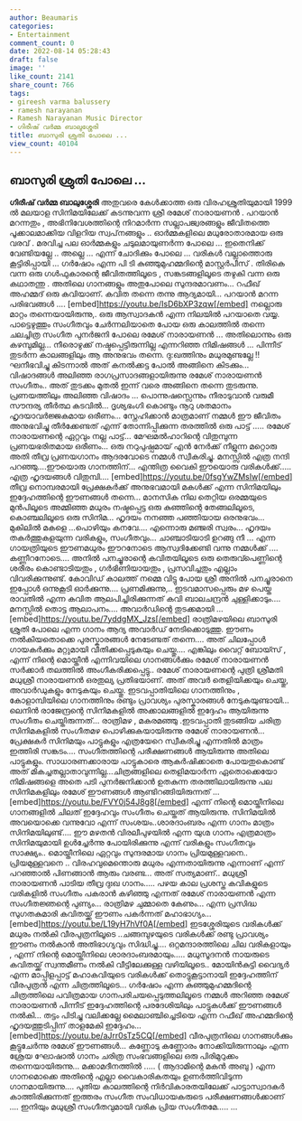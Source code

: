 ```yaml
---
author: Beaumaris
categories:
- Entertainment
comment_count: 0
date: 2022-08-14 05:28:43
draft: false
image: ''
like_count: 2141
share_count: 766
tags:
- gireesh varma balussery
- ramesh narayanan
- Ramesh Narayanan Music Director
- ഗിരീഷ് വർമ്മ ബാലുശ്ശേരി
title: ബാസുരി ശ്രുതി പോലെ ...
view_count: 40104
---
```


## **ബാസുരി ശ്രുതി പോലെ ...**

**ഗിരീഷ് വർമ്മ ബാലുശ്ശേരി** അതുവരെ കേൾക്കാത്ത ഒരു വിരഹശ്രുതിയുമായി 1999 ൽ മലയാള സിനിമയിലേക്ക് കടന്നുവന്ന ശ്രീ രമേശ് നാരായണൻ . പറയാൻ മറന്നതും , അഭിനിവേശത്തിന്റെ നിറമാർന്ന സല്ലാപജ്വരങ്ങളും ജീവിതത്തെ പൂക്കാലമാക്കിയ വിളറിയ സ്വപ്‌നങ്ങളും .. ഓർമ്മകളിലെ മധുരോതാരമായ ഒരു വരവ് . മരവിച്ച പല ഓർമ്മകളും ചടുലമായുണർന്ന പോലെ ... ഇതെനിക്ക് വേണ്ടിയല്ലേ .. അല്ലെ ... എന്ന് ചോദിക്കും പോലെ ... വരികൾ വല്ലാത്തൊരു കൂട്ടിരിപ്പായി ... ഗർഷോം എന്ന പി ടി കുഞ്ഞുമുഹമ്മദിന്റെ മാസ്റ്റർപീസ് . തിരികെ വന്ന ഒരു ഗൾഫുകാരന്റെ ജീവിതത്തിലൂടെ , സങ്കടങ്ങളിലൂടെ തഴുകി വന്ന ഒരു കഥാതന്തു . അതിലെ ഗാനങ്ങളും അതുപോലെ സുന്ദരമാവണം... റഫീഖ് അഹമ്മദ് ഒരു കവിയാണ്. കവിത തന്നെ തന്നു ആദ്യമായി... പറയാൻ മറന്ന പരിഭവങ്ങൾ .... [embed]https://youtu.be/IsD6bXP3zqw[/embed] നല്ലൊരു മാറ്റം തന്നെയായിരുന്നു,. ഒരു ആസ്വാദകൻ എന്ന നിലയിൽ പറയാതെ വയ്യ. പാട്ടെഴുത്തും സംഗീതവും ചേർന്നലിയാതെ പോയ ഒരു കാലത്തിൽ തന്നെ ചലച്ചിത്ര സംഗീത പുനർജനി പോലെ രമേശ് നാരായണൻ ... അതിലൊന്നും ഒരു കഴമ്പുമില്ല... നീരൊഴുക്ക് നഷ്ടപ്പെട്ടിരുന്നില്ല എന്നറിഞ്ഞ നിമിഷങ്ങൾ ... പിന്നീട് തുടർന്ന കാലങ്ങളിലും ആ അനുഭവം തന്നെ. ദു:ഖത്തിനും മധുരമുണ്ടല്ലേ !! ഘനീഭവിച്ചു കിടന്നാൽ അത് കനൽക്കട്ട പോൽ അങ്ങിനെ കിടക്കും... വിഷാദങ്ങൾ അലിഞ്ഞ രാഗപ്രസാദങ്ങളായിരുന്നു രമേശ് നാരായണൻ സംഗീതം.. അത് തുടക്കം മുതൽ ഇന്ന് വരെ അങ്ങിനെ തന്നെ തുടരുന്നു. പ്രണയത്തിലും അലിഞ്ഞ വിഷാദം ... പൊന്നുഷസ്സെന്നും നീരാടുവാൻ വരുമീ സൗന്ദര്യ തീർത്ഥ കടവിൽ... ദൃശ്യഭംഗി കൊണ്ടും നൂറു ശതമാനം ഹൃദയാവർജ്ജകമായ ഒരീണം... സ്നേഹിക്കാൻ മാത്രമാണ് നമ്മൾ ഈ ജീവിതം അനുഭവിച്ചു തീർക്കേണ്ടത് എന്ന് തോന്നിപ്പിക്കുന്ന തരത്തിൽ ഒരു പാട്ട് ..... രമേശ് നാരായണന്റെ ഏറ്റവും നല്ല പാട്ട്... മേഘമൽഹാറിന്റെ വിതുമ്പുന്ന പ്രണയഭരിതമായ ഒരീണം... ഒരു നറുപുഷ്പമായ് എൻ നേർക്ക് നീളുന്ന മറ്റൊരു അതി തീവ്ര പ്രണയഗാനം ആദരവോടെ നമ്മൾ സ്വീകരിച്ചു. മനസ്സിൽ എത്ര നന്ദി പറഞ്ഞു....ഈയൊരു ഗാനത്തിന്... എന്തിത്ര വൈകി ഈയൊരു വരികൾക്ക്..... എത്ര ഹൃദയങ്ങൾ വിതുമ്പി.... [embed]https://youtu.be/0fsgYwZMsIw[/embed] തീവ്ര നൊമ്പരമായി പ്രേക്ഷകർക്ക് അനുഭവമായി മകൾക്ക് എന്ന സിനിമയിലും ഇദ്ദേഹത്തിന്റെ ഈണങ്ങൾ തന്നെ... മാനസിക നില തെറ്റിയ ഒരമ്മയുടെ മുൻപിലൂടെ അമ്മിഞ്ഞ മധുരം നഷ്ടപ്പെട്ട ഒരു കുഞ്ഞിന്റെ തേങ്ങലിലൂടെ, കൊഞ്ചലിലൂടെ ഒരു സിനിമ... ഹൃദയം നനഞ്ഞ പഞ്ഞിയായ ഒരനുഭവം... മുകിലിൽ മകളെ ...പൊഴിയും കനവേ.... എന്നൊരു മഞ്ജരി സ്വരം... ഹൃദയം തകർത്തുകളയുന്ന വരികളും, സംഗീതവും... ചാഞ്ചാടിയാടി ഉറങ്ങു നീ ... എന്ന ഗായത്രിയുടെ ഈണമധുരം ഈറനോടെ ആസ്വദിക്കേണ്ടി വന്നു നമ്മൾക്ക് .... കണ്ണീറനോടെ.... അനിൽ പനച്ചൂരാന്റെ കവിതയിലൂടെ ഒരു തെരുവ്പെണ്ണിന്റെ ശരീരം കൊണ്ടാടിയതും , ഗർഭിണിയായതും , പ്രസവിച്ചതും എല്ലാം വിവരിക്കുന്നുണ്ട്. കോവിഡ് കാലത്ത് നമ്മെ വിട്ടു പോയ ശ്രീ അനിൽ പനച്ചൂരാനെ ഇപ്പോൾ ഒന്നുകൂടി ഓർക്കുന്നു.... പ്രണമിക്കുന്നു,.. ഇടവമാസപ്പെരും മഴ പെയ്ത രാവതിൽ എന്ന കവിത ആലപിച്ചിരിക്കുന്നത് കവി ബാലചന്ദ്രൻ ചുള്ളിക്കാടും.... മനസ്സിൽ തൊട്ട ആലാപനം.... അവാർഡിന്റെ തുടക്കമായി ... [embed]https://youtu.be/7yddgMX_Jzs[/embed] രാത്രിമഴയിലെ ബാസുരി ശ്രുതി പോലെ എന്ന ഗാനം ആദ്യ അവാർഡ് നേടിക്കൊടുത്തു. ഈണം നൽകിയതൊക്കെ പുരസ്കാരങ്ങൾ നേടേണ്ടത് തന്നെ.... അത് ചിലപ്പോൾ ഗായകർക്കും മറ്റുമായി വീതിക്കപ്പെടുകയും ചെയ്തു.... എങ്കിലും വൈറ്റ് ബോയ്സ് , എന്ന് നിന്റെ മൊയ്തീൻ എന്നിവയിലെ ഗാനങ്ങൾക്കും രമേശ് നാരായണൻ സർക്കാർ തലത്തിൽ അംഗീകരിക്കപ്പെട്ടു.. രമേശ് നാരായണന്റെ പുത്രി ശ്രീമതി മധുശ്രീ നാരായണൻ ഒരതുല്യ പ്രതിഭയാണ്. അത് അവർ തെളിയിക്കയും ചെയ്തു, അവാർഡുകളും നേടുകയും ചെയ്തു. ഇടവപ്പാതിയിലെ ഗാനത്തിനും , കോളാമ്പിയിലെ ഗാനത്തിനും രണ്ടും പ്രാവശ്യം പുരസ്കാരങ്ങൾ നേടുകയുണ്ടായി... ലെനിൻ രാജേന്ദ്രന്റെ സിനിമകളിൽ അക്കാലങ്ങളിൽ ഇദ്ദേഹം ആയിരുന്നു സംഗീതം ചെയ്തിരുന്നത്... രാത്രിമഴ , മകരമഞ്ഞു .ഇടവപ്പാതി തുടങ്ങിയ ചരിത്ര സിനിമകളിൽ സംഗീതമഴ പൊഴിക്കുകയായിരുന്നു രമേശ് നാരായണൻ... പ്രേക്ഷകർ സിനിമയും പാട്ടുകളും എത്രയേറെ സ്വീകരിച്ചു എന്നതിൽ മാത്രം ഇത്തിരി സങ്കടം.... സംഗീതത്തിന്റെ പരീക്ഷണങ്ങൾ ആയിരുന്നു അതിലെ പാട്ടുകളും. സാധാരണക്കാരായ പാട്ടുകാരെ ആകർഷിക്കാതെ പോയതുകൊണ്ട് അത് മികച്ചതല്ലാതാവുന്നില്ല...ചിത്രങ്ങളിലെ തെളിമയാർന്ന ഏതൊക്കെയോ നിമിഷങ്ങളെ അതെ പടി പുനർജനിക്കാൻ ഉതകുന്ന തരത്തിലായിരുന്നു പല സിനിമകളിലും രമേശ് ഈണങ്ങൾ ആണ്ടിറങ്ങിയിരുന്നത് ... [embed]https://youtu.be/FVY0j54J8g8[/embed] എന്ന് നിന്റെ മൊയ്തീനിലെ ഗാനങ്ങളിൽ ചിലത് ഇദ്ദേഹവും സംഗീതം ചെയ്തത് ആയിരുന്നു. സിനിമയിൽ അവയൊക്കെ വന്നുവോ എന്ന് സംശയം..ശാരദാംബരം എന്ന ഗാനം മാത്രം സിനിമയിലുണ്ട്.... ഈ മഴതൻ വിരലീപുഴയിൽ എന്ന യുഗ്മ ഗാനം എത്രമാത്രം സിനിമയുമായി ഉൾച്ചേർന്നു പോയിരിക്കുന്നു എന്ന് വരികളും സംഗീതവും സാക്ഷ്യം.. മൊയ്തീനിലെ ഏറ്റവും സുന്ദരമായ ഗാനം പ്രിയമുള്ളവനെ.. പ്രിയമുള്ളവനെ .. വിരഹവുമെന്തൊരു മധുരം എന്നതായിരുന്നു എന്നാണ് എന്ന് പറഞ്ഞാൽ പിണങ്ങാൻ ആരും വരണ്ട... അത് സത്യമാണ്.. മധുശ്രീ നാരായണൻ പാടിയ തീവ്ര ദുഃഖ ഗാനം..... പഴയ കാല പ്രശസ്ത കവികളുടെ വരികളിൽ സംഗീതം പകരാൻ കഴിഞ്ഞു എന്നത് രമേശ് നാരായണൻ എന്ന സംഗീതജ്ഞന്റെ പുണ്യം... രാത്രിമഴ ചുമ്മാതെ കേണും... എന്ന പ്രസിദ്ധ സുഗതകുമാരി കവിതയ്ക്ക് ഈണം പകർന്നത് മഹാഭാഗ്യം... [embed]https://youtu.be/L19yH7hVf0A[/embed] ഇടശ്ശേരിയുടെ വരികൾക്ക് മധുരം നൽകി വീരപുത്രനിലൂടെ ..ചങ്ങമ്പുഴയുടെ വരികൾക്ക് രണ്ടു പ്രാവശ്യം ഈണം നൽകാൻ അതിഭാഗ്യവും സിദ്ധിച്ചു.... ഒറ്റമന്ദാരത്തിലെ ചില വരികളായും , എന്ന് നിന്റെ മൊയ്തീനിലെ ശാരദാംബരമായും..... മധുസൂദനൻ നായരുടെ കവിതയ്ക്ക് സ്വന്തമീണം നൽകി വീട്ടിലേക്കുള്ള വഴിയിലൂടെ.. മോയിൻകുട്ടി വൈദ്യർ എന്ന മാപ്പിളപ്പാട്ട് മഹാകവിയുടെ വരികൾക്ക് തൊട്ടുകൂട്ടാനായി ഇദ്ദേഹത്തിന് വീരപുത്രൻ എന്ന ചിത്രത്തിലൂടെ... ഗർഷോം എന്ന കുഞ്ഞുമുഹമ്മദിന്റെ ചിത്രത്തിലെ പവിത്രമായ ഗാനപരിചയപ്പെടുത്തലിലൂടെ നമ്മൾ അറിഞ്ഞ രമേശ് നാരായണൻ പിന്നീട് ഇദ്ദേഹത്തിന്റെ പരദേശിയിലും പാട്ടുകൾക്ക് ഈണങ്ങൾ നൽകി... തട്ടം പിടിച്ചു വലിക്കല്ലേ മൈലാഞ്ചിച്ചെടിയെ എന്ന റഫീഖ് അഹമ്മദിന്റെ ഹൃദയത്തുടിപ്പിന് താളമേകി ഇദ്ദേഹം... [embed]https://youtu.be/aJrr0sTz5CQ[/embed] വീരപുത്രനിലെ ഗാനങ്ങൾക്കും കൂട്ടുചേർന്നു രമേശ് ഈണങ്ങൾ... കണ്ണോടു കണ്ണോരം നോക്കിയിരുന്നാലും എന്ന ശ്രേയ ഘോഷാൽ ഗാനം ചരിത്ര സംഭവങ്ങളിലെ ഒരു പിരിമുറുക്കം തന്നെയായിരുന്നു... മക്കാമദീനത്തിൽ ..... ( ആദാമിന്റെ മകൻ അബു ) എന്ന ഗാനമൊക്കെ അതിന്റെ എല്ലാ വൈകാരികതയും ഉണർത്തിവിടുന്ന ഗാനമായിരുന്നു.... പുതിയ കാലത്തിന്റെ നിർവികാരതയിലേക്ക് പാട്ടാസ്വാദകർ കാത്തിരിക്കുന്നത് ഇത്തരം സംഗീത സംവിധായകരുടെ പരീക്ഷണങ്ങൾക്കാണ് .... ഇനിയും മധുശ്രീ സംഗീതവുമായി വരിക പ്രിയ സംഗീതമേ..... ...